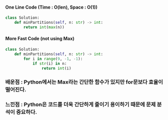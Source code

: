 #### One Line Code (Time : O(len), Space : O(1))
```python
class Solution:
    def minPartitions(self, n: str) -> int:
        return int(max(n))      
```

#### More Fast Code (not using Max)
```python
class Solution:
    def minPartitions(self, n: str) -> int:
        for i in range(9, -1, -1):
            if str(i) in n:
                return int(i)
```

### 배운점 : Python에서는 Max라는 간단한 함수가 있지만 for문보다 효율이 떨어진다. <br>
### 느낀점 : Python은 코드를 더욱 간단하게 줄이기 용이하기 때문에 문제 분석이 중요하다.
